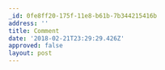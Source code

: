 ```yaml
---
_id: 0fe8ff20-175f-11e8-b61b-7b344215416b
address: ''
title: Comment
date: '2018-02-21T23:29:29.426Z'
approved: false
layout: post
---
```

 
